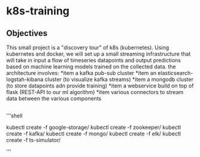# k8s-training

## Objectives
This small project is a "discovery tour" of k8s (kubernetes).
Using kubernetes and docker, we will set up a small streaming infrastructure that will take in input a flow of timeseries datapoints and output predictions based on machine learning models trained on the collected data.
the architecture involves:
*item a kafka pub-sub cluster
*item an elasticsearch-logstah-kibana cluster (to visualize kafka streams)
*item a mongodb cluster (to store datapoints adn provide training)
*item a webservice build on top of flask (REST-API to our ml algorithm)
*item various connectors to stream data between the various components
##
'''shell

kubectl create -f google-storage/
kubectl create -f zookeeper/
kubectl create -f kafka/
kubectl create -f mongo/
kubectl create -f elk/
kubectl create -f ts-simulator/

'''
